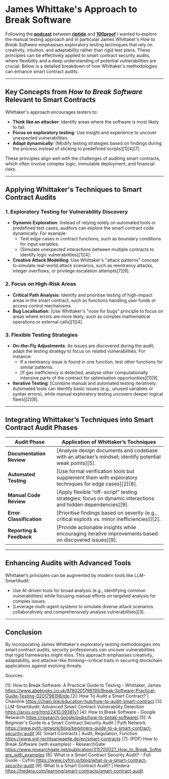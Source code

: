# James Whittake's Approach to Break Software

Following the **[podcast](https://www.youtube.com/watch?v=Kv45FmLJFLc&t=2573s)** between **[riptide](https://x.com/0xriptide)** and **[100proof](https://x.com/1_00_proof)** I wanted to explore the manual testing approach and in particular James Whittaker's *How to Break Software* emphasises exploratory testing techniques that rely on creativity, intuition, and adaptability rather than rigid test plans. These principles can be effectively applied to smart contract security audits, where flexibility and a deep understanding of potential vulnerabilities are crucial. Below is a detailed breakdown of how Whittaker's methodologies can enhance smart contract audits.

---

## Key Concepts from *How to Break Software* Relevant to Smart Contracts
Whittaker's approach encourages testers to:
- **Think like an attacker**: Identify areas where the software is most likely to fail.
- **Focus on exploratory testing**: Use insight and experience to uncover unexpected vulnerabilities.
- **Adapt dynamically**: [Modify testing strategies based on findings during the process instead of sticking to predefined scripts][1][4][7].

These principles align well with the challenges of auditing smart contracts, which often involve complex logic, immutable deployment, and financial risks.

---

## Applying Whittaker's Techniques to Smart Contract Audits

### 1. **Exploratory Testing for Vulnerability Discovery**
   - **Dynamic Exploration**: Instead of relying solely on automated tools or predefined test cases, auditors can explore the smart contract code dynamically. For example:
     - Test edge cases in contract functions, such as boundary conditions for input variables.
     - [Simulate unexpected interactions between multiple contracts to identify logic vulnerabilities][1][4].
   - **Creative Attack Modelling**: Use Whittaker's "attack patterns" concept to simulate real-world attack scenarios, such as reentrancy attacks, integer overflows, or privilege escalation attempts[7][9].

### 2. **Focus on High-Risk Areas**
   - **Critical Path Analysis**: Identify and prioritise testing of high-impact areas in the smart contract, such as functions handling user funds or access control mechanisms.
   - **Bug Localisation**: [Use Whittaker's "nose for bugs" principle to focus on areas where errors are more likely, such as complex mathematical operations or external calls][1][4].

### 3. **Flexible Testing Strategies**
   - **On-the-Fly Adjustments**: As issues are discovered during the audit, adapt the testing strategy to focus on related vulnerabilities. For instance:
     - If a reentrancy issue is found in one function, test other functions for similar patterns.
     - [If gas inefficiency is detected, analyse other computationally intensive parts of the contract for optimisation opportunities][1][9].
   - **Iterative Testing**: [Combine manual and automated testing iteratively. Automated tools can identify basic issues (e.g., unused variables or syntax errors), while manual exploratory testing uncovers deeper logical flaws][2][8].

---

## Integrating Whittaker’s Techniques into Smart Contract Audit Phases

| Audit Phase              | Application of Whittaker’s Techniques                                                                     |
| ------------------------ | --------------------------------------------------------------------------------------------------------- |
| **Documentation Review** | [Analyse design documents and codebase with an attacker’s mindset; identify potential weak points][5].      |
| **Automated Testing**    | [Use formal verification tools but supplement them with exploratory techniques for edge cases][2][8].       |
| **Manual Code Review**   | [Apply flexible “off-script” testing strategies; focus on dynamic interactions and hidden dependencies][9]. |
| **Error Classification** | [Prioritise findings based on severity (e.g., critical exploits vs. minor inefficiencies)][2].              |
| **Reporting & Feedback** | [Provide actionable insights while encouraging iterative improvements based on discovered issues][9].       |

---

## Enhancing Audits with Advanced Tools
Whittaker’s principles can be augmented by modern tools like LLM-SmartAudit:
- Use AI-driven tools for broad analysis (e.g., identifying common vulnerabilities) while focusing manual efforts on targeted analysis for complex issues.
- [Leverage multi-agent systems to simulate diverse attack scenarios collaboratively and comprehensively analyse vulnerabilities][3].

---

## Conclusion
By incorporating James Whittaker’s exploratory testing methodologies into smart contract audits, security professionals can uncover vulnerabilities that rigid frameworks might miss. This approach emphasises creativity, adaptability, and attacker-like thinking—critical traits in securing blockchain applications against evolving threats.

Sources:

[1]: How to Break Software: A Practical Guide to Testing - Whittaker, James https://www.abebooks.co.uk/9780201796193/Break-Software-Practical-Guide-Testing-0201796198/plp
[2]: How To Audit a Smart Contract? | Chainlink https://chain.link/education-hub/how-to-audit-smart-contract
[3]: LLM-SmartAudit: Advanced Smart Contract Vulnerability Detection https://arxiv.org/html/2410.09381v1
[4]: How to Break Software - Google Research https://research.google/pubs/how-to-break-software/
[5]: A Beginner's Guide to a Smart Contract Security Audit | Pyth Network https://www.pyth.network/blog/beginners-guide-to-a-smart-contract-security-audit
[6]: Smart Contracts | Audit, Regulation, Function https://www.srd-rechtsanwaelte.de/en/smart-contracts
[7]: (PDF) How to Break Software (with examples) - ResearchGate https://www.researchgate.net/publication/315700027_How_to_Break_Software_with_examples
[8]: What is a Smart Contract Security Audit? - Full Guide - Cyfrin https://www.cyfrin.io/blog/what-is-a-smart-contract-security-audit
[9]: What Is a Smart Contract Audit? | Hedera https://hedera.com/learning/smart-contracts/smart-contract-audit
